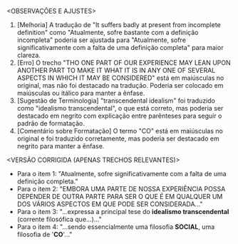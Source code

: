 <OBSERVAÇÕES E AJUSTES>
1. [Melhoria] A tradução de "It suffers badly at present from incomplete definition" como "Atualmente, sofre bastante com a definição incompleta" poderia ser ajustada para "Atualmente, sofre significativamente com a falta de uma definição completa" para maior clareza.
2. [Erro] O trecho "THO ONE PART OF OUR EXPERIENCE MAY LEAN UPON ANOTHER PART TO MAKE IT WHAT IT IS IN ANY ONE OF SEVERAL ASPECTS IN WHICH IT MAY BE CONSIDERED" está em maiúsculas no original, mas não foi destacado na tradução. Poderia ser colocado em maiúsculas ou itálico para manter a ênfase.
3. [Sugestão de Terminologia] "transcendental idealism" foi traduzido como "idealismo transcendental", o que está correto, mas poderia ser destacado em negrito com explicação entre parênteses para seguir o padrão de formatação.
4. [Comentário sobre Formatação] O termo "CO" está em maiúsculas no original e foi traduzido corretamente, mas poderia ser destacado em negrito para manter a ênfase.

<VERSÃO CORRIGIDA (APENAS TRECHOS RELEVANTES)>
- Para o item 1: "Atualmente, sofre significativamente com a falta de uma definição completa."
- Para o item 2: "EMBORA UMA PARTE DE NOSSA EXPERIÊNCIA POSSA DEPENDER DE OUTRA PARTE PARA SER O QUE É EM QUALQUER UM DOS VÁRIOS ASPECTOS EM QUE PODE SER CONSIDERADA..."
- Para o item 3: "...expressa a principal tese do **idealismo transcendental** (corrente filosófica que...)..."
- Para o item 4: "...sendo essencialmente uma filosofia **SOCIAL**, uma filosofia de '**CO**'..."